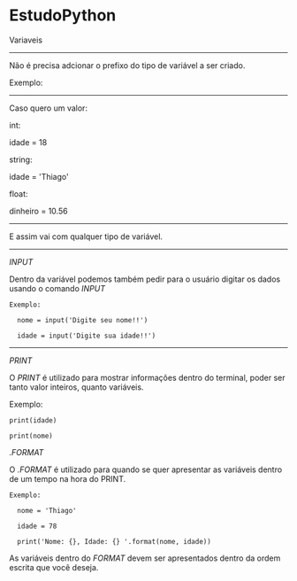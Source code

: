 # EstudoPython

Variaveis


-----------------------------------------------------

Não é precisa adcionar o prefixo do tipo de variável a ser criado.

Exemplo:

-----------------------------------------------------

Caso quero um valor:

int:
  
  idade = 18
  
string:

  idade = 'Thiago'
  
float:

  dinheiro = 10.56
  
-----------------------------------------------------
  
E assim vai com qualquer tipo de variável.


-----------------------------------------------------

*INPUT*

  Dentro da variável podemos também pedir para o usuário digitar os dados usando o comando *INPUT*

    Exemplo:

      nome = input('Digite seu nome!!')
      
      idade = input('Digite sua idade!!')
      
 
-----------------------------------------------------

*PRINT*

  O *PRINT* é utilizado para mostrar informações dentro do terminal, poder ser tanto valor inteiros, quanto variáveis.
  
  Exemplo:
  
    print(idade)
    
    print(nome)
    
*.FORMAT*

  O *.FORMAT* é utilizado para quando se quer apresentar as variáveis dentro de um tempo na hora do PRINT.
  
    Exemplo: 
    
      nome = 'Thiago'
      
      idade = 78
      
      print('Nome: {}, Idade: {} '.format(nome, idade))
     
     
  As variáveis dentro do *FORMAT* devem ser apresentados dentro da ordem escrita que você deseja.
